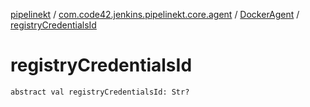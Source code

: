 [pipelinekt](../../index.md) / [com.code42.jenkins.pipelinekt.core.agent](../index.md) / [DockerAgent](index.md) / [registryCredentialsId](./registry-credentials-id.md)

# registryCredentialsId

`abstract val registryCredentialsId: Str?`